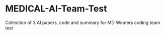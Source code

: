 # MEDICAL-AI-Team-Test

Collection of 3 AI papers, code and summary for MD Winners coding team test
